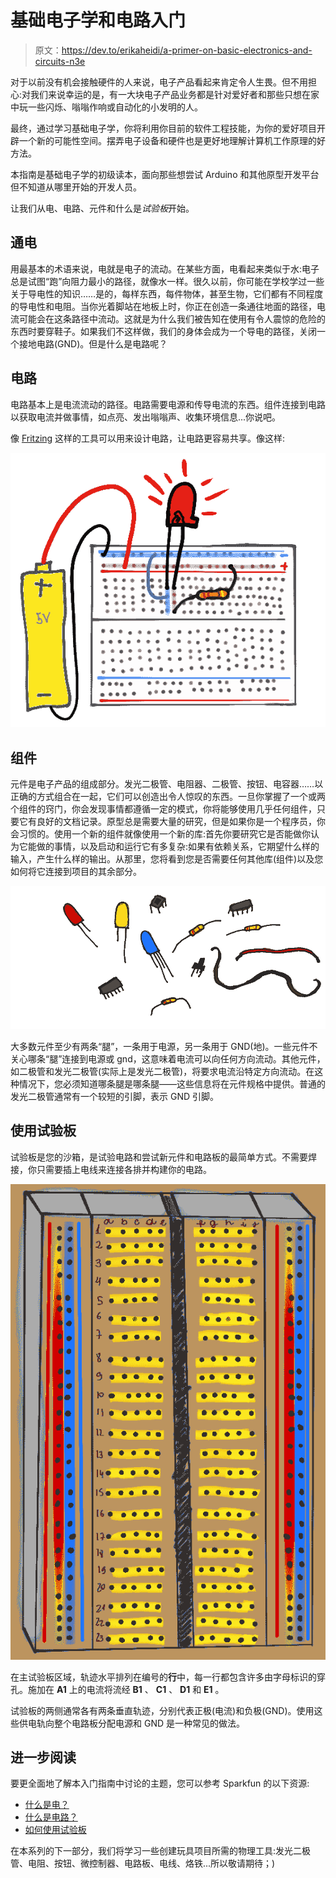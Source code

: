 # 基础电子学和电路入门

> 原文：<https://dev.to/erikaheidi/a-primer-on-basic-electronics-and-circuits-n3e>

对于以前没有机会接触硬件的人来说，电子产品看起来肯定令人生畏。但不用担心:对我们来说幸运的是，有一大块电子产品业务都是针对爱好者和那些只想在家中玩一些闪烁、嗡嗡作响或自动化的小发明的人。

最终，通过学习基础电子学，你将利用你目前的软件工程技能，为你的爱好项目开辟一个新的可能性空间。摆弄电子设备和硬件也是更好地理解计算机工作原理的好方法。

本指南是基础电子学的初级读本，面向那些想尝试 Arduino 和其他原型开发平台但不知道从哪里开始的开发人员。

让我们从电、电路、元件和什么是*试验板*开始。

## 通电

用最基本的术语来说，电就是电子的流动。在某些方面，电看起来类似于水:电子总是试图“跑”向阻力最小的路径，就像水一样。很久以前，你可能在学校学过一些关于导电性的知识……是的，每样东西，每件物体，甚至生物，它们都有不同程度的导电性和电阻。当你光着脚站在地板上时，你正在创造一条通往地面的路径，电流可能会在这条路径中流动。这就是为什么我们被告知在使用有令人震惊的危险的东西时要穿鞋子。如果我们不这样做，我们的身体会成为一个导电的路径，关闭一个接地电路(GND)。但是什么是电路呢？

## 电路

电路基本上是电流流动的路径。电路需要电源和传导电流的东西。组件连接到电路以获取电流并做事情，如点亮、发出嗡嗡声、收集环境信息...你说吧。

像 [Fritzing](http://fritzing.org/home/) 这样的工具可以用来设计电路，让电路更容易共享。像这样:

[![basic led circuit on arduino](img/28d27dafe2e3159ff263c5c643af2e22.png)](https://res.cloudinary.com/practicaldev/image/fetch/s--MaYsy5e_--/c_limit%2Cf_auto%2Cfl_progressive%2Cq_auto%2Cw_880/https://heidislab.ams3.cdn.digitaloceanspaces.com/basic-electronics/ledcircuit_illustrated.png)

## 组件

元件是电子产品的组成部分。发光二极管、电阻器、二极管、按钮、电容器……以正确的方式组合在一起，它们可以创造出令人惊叹的东西。一旦你掌握了一个或两个组件的窍门，你会发现事情都遵循一定的模式，你将能够使用几乎任何组件，只要它有良好的文档记录。原型总是需要大量的研究，但是如果你是一个程序员，你会习惯的。使用一个新的组件就像使用一个新的库:首先你要研究它是否能做你认为它能做的事情，以及启动和运行它有多复杂:如果有依赖关系，它期望什么样的输入，产生什么样的输出。从那里，您将看到您是否需要任何其他库(组件)以及您如何将它连接到项目的其余部分。

[![components](img/946812faee2b3b1d6abc9d8bfb65ccce.png)](https://res.cloudinary.com/practicaldev/image/fetch/s--FoqywK3q--/c_limit%2Cf_auto%2Cfl_progressive%2Cq_auto%2Cw_880/https://heidislab.ams3.cdn.digitaloceanspaces.com/basic-electronics/components.png)

大多数元件至少有两条“腿”，一条用于电源，另一条用于 GND(地)。一些元件不关心哪条“腿”连接到电源或 gnd，这意味着电流可以向任何方向流动。其他元件，如二极管和发光二极管(实际上是发光二极管)，将要求电流沿特定方向流动。在这种情况下，您必须知道哪条腿是哪条腿——这些信息将在元件规格中提供。普通的发光二极管通常有一个较短的引脚，表示 GND 引脚。

## 使用试验板

试验板是您的沙箱，是试验电路和尝试新元件和电路板的最简单方式。不需要焊接，你只需要插上电线来连接各排并构建你的电路。

[![A half-sized breadboard](img/0acc6c560a45416aed59ca2572b24989.png)](https://res.cloudinary.com/practicaldev/image/fetch/s--pNEy4f0m--/c_limit%2Cf_auto%2Cfl_progressive%2Cq_auto%2Cw_880/https://heidislab.ams3.cdn.digitaloceanspaces.com/basic-electronics/breadboard_trails.png)

在主试验板区域，轨迹水平排列在编号的**行**中，每一行都包含许多由字母标识的穿孔。施加在 **A1** 上的电流将流经 **B1** 、 **C1** 、 **D1** 和 **E1** 。

试验板的两侧通常各有两条垂直轨迹，分别代表正极(电流)和负极(GND)。使用这些供电轨向整个电路板分配电源和 GND 是一种常见的做法。

## 进一步阅读

要更全面地了解本入门指南中讨论的主题，您可以参考 Sparkfun 的以下资源:

*   [什么是电？](https://learn.sparkfun.com/tutorials/what-is-electricity)
*   [什么是电路？](https://learn.sparkfun.com/tutorials/what-is-a-circuit)
*   [如何使用试验板](https://learn.sparkfun.com/tutorials/how-to-use-a-breadboard)

在本系列的下一部分，我们将学习一些创建玩具项目所需的物理工具:发光二极管、电阻、按钮、微控制器、电路板、电线、烙铁...所以敬请期待；)